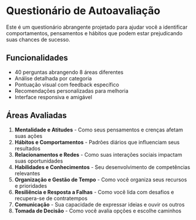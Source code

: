 # Questionário de Autoavaliação

Este é um questionário abrangente projetado para ajudar você a identificar comportamentos, pensamentos e hábitos que podem estar prejudicando suas chances de sucesso.

## Funcionalidades

- 40 perguntas abrangendo 8 áreas diferentes
- Análise detalhada por categoria
- Pontuação visual com feedback específico
- Recomendações personalizadas para melhoria
- Interface responsiva e amigável

## Áreas Avaliadas

1. **Mentalidade e Atitudes** - Como seus pensamentos e crenças afetam suas ações
2. **Hábitos e Comportamentos** - Padrões diários que influenciam seus resultados
3. **Relacionamentos e Redes** - Como suas interações sociais impactam suas oportunidades
4. **Habilidades e Conhecimentos** - Seu desenvolvimento de competências relevantes
5. **Organização e Gestão de Tempo** - Como você organiza seus recursos e prioridades
6. **Resiliência e Resposta a Falhas** - Como você lida com desafios e recupera-se de contratempos
7. **Comunicação** - Sua capacidade de expressar ideias e ouvir os outros
8. **Tomada de Decisão** - Como você avalia opções e escolhe caminhos
